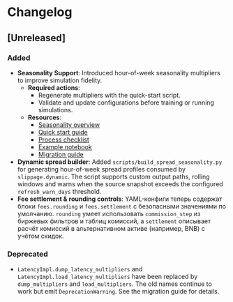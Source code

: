 # Changelog

## [Unreleased]

### Added
- **Seasonality Support**: Introduced hour-of-week seasonality multipliers to improve simulation fidelity.
  - **Required actions**:
    - Regenerate multipliers with the quick-start script.
    - Validate and update configurations before training or running simulations.
  - **Resources**:
    - [Seasonality overview](docs/seasonality.md)
    - [Quick start guide](docs/seasonality_quickstart.md)
    - [Process checklist](docs/seasonality_checklist.md)
    - [Example notebook](docs/seasonality_example.md)
    - [Migration guide](docs/seasonality_migration.md)
- **Dynamic spread builder**: Added `scripts/build_spread_seasonality.py` for generating
  hour-of-week spread profiles consumed by `slippage.dynamic`. The script
  supports custom output paths, rolling windows and warns when the source
  snapshot exceeds the configured `refresh_warn_days` threshold.
- **Fee settlement & rounding controls**: YAML-конфиги теперь содержат блоки
  `fees.rounding` и `fees.settlement` с безопасными значениями по умолчанию.
  `rounding` умеет использовать `commission_step` из биржевых фильтров и
  таблиц комиссий, а `settlement` описывает расчёт комиссий в альтернативном
  активе (например, BNB) с учётом скидок.

### Deprecated
- `LatencyImpl.dump_latency_multipliers` and
  `LatencyImpl.load_latency_multipliers` have been replaced by
  `dump_multipliers` and `load_multipliers`. The old names continue to work but
  emit `DeprecationWarning`. See the migration guide for details.
